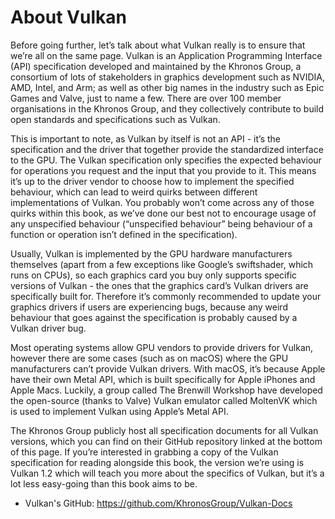 # About Vulkan

Before going further, let’s talk about what Vulkan really is to ensure that we’re all on the same page. Vulkan is an Application Programming Interface (API) specification developed and maintained by the Khronos Group, a consortium of lots of stakeholders in graphics development such as NVIDIA, AMD, Intel, and Arm; as well as other big names in the industry such as Epic Games and Valve, just to name a few. There are over 100 member organisations in the Khronos Group, and they collectively contribute to build open standards and specifications such as Vulkan.

This is important to note, as Vulkan by itself is not an API - it’s the specification and the driver that together provide the standardized interface to the GPU. The Vulkan specification only specifies the expected behaviour for operations you request and the input that you provide to it. This means it’s up to the driver vendor to choose how to implement the specified behaviour, which can lead to weird quirks between different implementations of Vulkan. You probably won’t come across any of those quirks within this book, as we’ve done our best not to encourage usage of any unspecified behaviour (“unspecified behaviour” being behaviour of a function or operation isn’t defined in the specification).

Usually, Vulkan is implemented by the GPU hardware manufacturers themselves (apart from a few exceptions like Google’s swiftshader, which runs on CPUs), so each graphics card you buy only supports specific versions of Vulkan - the ones that the graphics card’s Vulkan drivers are specifically built for. Therefore it’s commonly recommended to update your graphics drivers if users are experiencing bugs, because any weird behaviour that goes against the specification is probably caused by a Vulkan driver bug.

Most operating systems allow GPU vendors to provide drivers for Vulkan, however there are some cases (such as on macOS) where the GPU manufacturers can’t provide Vulkan drivers. With macOS, it’s because Apple have their own Metal API, which is built specifically for Apple iPhones and Apple Macs. Luckily, a group called The Brenwill Workshop have developed the open-source (thanks to Valve) Vulkan emulator called MoltenVK which is used to implement Vulkan using Apple’s Metal API.

The Khronos Group publicly host all specification documents for all Vulkan versions, which you can find on their GitHub repository linked at the bottom of this page. If you’re interested in grabbing a copy of the Vulkan specification for reading alongside this book, the version we’re using is Vulkan 1.2 which will teach you more about the specifics of Vulkan, but it’s a lot less easy-going than this book aims to be.

- Vulkan's GitHub: https://github.com/KhronosGroup/Vulkan-Docs
